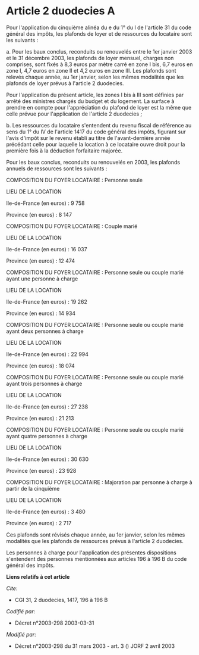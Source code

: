 # Article 2 duodecies A

Pour l'application du cinquième alinéa du e du 1° du I de l'article 31 du code général des impôts, les plafonds de loyer et
de ressources du locataire sont les suivants :

a. Pour les baux conclus, reconduits ou renouvelés entre le 1er janvier 2003 et le 31 décembre 2003, les plafonds de loyer
mensuel, charges non comprises, sont fixés à 8,3 euros par mètre carré en zone I bis, 6,7 euros en zone I, 4,7 euros en zone
II et 4,2 euros en zone III. Les plafonds sont relevés chaque année, au 1er janvier, selon les mêmes modalités que les
plafonds de loyer prévus à l'article 2 duodecies.

Pour l'application du présent article, les zones I bis à III sont définies par arrêté des ministres chargés du budget et du
logement. La surface à prendre en compte pour l'appréciation du plafond de loyer est la même que celle prévue pour
l'application de l'article 2 duodecies ;

b. Les ressources du locataire s'entendent du revenu fiscal de référence au sens du 1° du IV de l'article 1417 du code
général des impôts, figurant sur l'avis d'impôt sur le revenu établi au titre de l'avant-dernière année précédant celle pour
laquelle la location à ce locataire ouvre droit pour la première fois à la déduction forfaitaire majorée.

Pour les baux conclus, reconduits ou renouvelés en 2003, les plafonds annuels de ressources sont les suivants :

COMPOSITION DU FOYER LOCATAIRE : Personne seule

LIEU DE LA LOCATION

Ile-de-France (en euros) : 9 758

Province (en euros) : 8 147 

COMPOSITION DU FOYER LOCATAIRE : Couple marié

LIEU DE LA LOCATION

Ile-de-France (en euros) : 16 037

Province (en euros) : 12 474 

COMPOSITION DU FOYER LOCATAIRE : Personne seule ou couple marié ayant une personne à charge

LIEU DE LA LOCATION

Ile-de-France (en euros) : 19 262

Province (en euros) : 14 934 

COMPOSITION DU FOYER LOCATAIRE : Personne seule ou couple marié ayant deux personnes à charge

LIEU DE LA LOCATION

Ile-de-France (en euros) : 22 994

Province (en euros) : 18 074 

COMPOSITION DU FOYER LOCATAIRE : Personne seule ou couple marié ayant trois personnes à charge

LIEU DE LA LOCATION

Ile-de-France (en euros) : 27 238

Province (en euros) : 21 213 

COMPOSITION DU FOYER LOCATAIRE : Personne seule ou couple marié ayant quatre personnes à charge

LIEU DE LA LOCATION

Ile-de-France (en euros) : 30 630

Province (en euros) : 23 928

COMPOSITION DU FOYER LOCATAIRE : Majoration par personne à charge à partir de la cinquième

LIEU DE LA LOCATION

Ile-de-France (en euros) : 3 480

Province (en euros) : 2 717 

Ces plafonds sont révisés chaque année, au 1er janvier, selon les mêmes modalités que les plafonds de ressources prévus à
l'article 2 duodecies.

Les personnes à charge pour l'application des présentes dispositions s'entendent des personnes mentionnées aux articles 196 à
196 B du code général des impôts.

**Liens relatifs à cet article**

_Cite_:

  - CGI 31, 2 duodecies, 1417, 196 à 196 B

_Codifié par_:

  - Décret n°2003-298 2003-03-31

_Modifié par_:

  - Décret n°2003-298 du 31 mars 2003 - art. 3 () JORF 2 avril 2003
